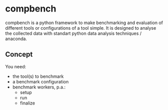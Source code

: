 compbench
====

compbench is a python framework to make benchmarking and evaluation of
different tools or configurations of a tool simple. It is designed to analyse
the collected data with standart python data analysis techniques / anaconda.

Concept
----

You need:

* the tool(s) to benchmark
* a benchmark configuration
* benchmark workers, p.a.:
	* setup
	* run
	* finalize
